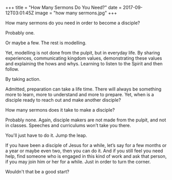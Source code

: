 +++
title = "How Many Sermons Do You Need?"
date = 2017-09-12T03:01:45Z
image = "how many sermons.jpg"
+++

How many sermons do you need in order to become a disciple?

Probably one. 

Or maybe a few. The rest is modelling. 

Yet, modelling is not done from the pulpit, but in everyday life. By sharing experiences, communicating kingdom values, demonstrating these values and explaining the hows and whys. Learning to listen to the Spirit and then follow. 

By taking action.

Admitted, preparation can take a life time. There will always be something more to learn, more to understand and more to prepare. Yet, when is a disciple ready to reach out and make another disciple?

How many sermons does it take to make a disciple?

Probably none. Again, disciple makers are not made from the pulpit, and not in classes. Speeches and curriculums won't take you there.

You'll just have to do it. Jump the leap.

If you have been a disciple of Jesus for a while, let’s say for a few months or a year or maybe even two, then you can do it. And if you still feel you need help, find someone who is engaged in this kind of work and ask that person, if you may join him or her for a while. Just in order to turn the corner.

Wouldn't that be a good start?